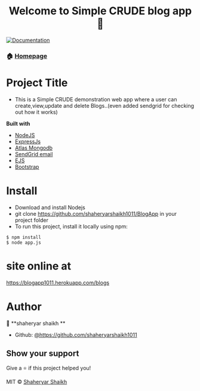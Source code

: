<h1 align="center">Welcome to Simple CRUDE blog app  👋</h1>
<p>
  <a href="https://github.com/shaheryarshaikh1011/BlogApp#readme" target="_blank">
    <img alt="Documentation" src="https://img.shields.io/badge/documentation-yes-brightgreen.svg" />
  </a>
</p>

### 🏠 [Homepage](https://github.com/shaheryarshaikh1011/BlogApp)

# Project Title
* This is a Simple CRUDE demonstration web app where a user can create,view,update and delete Blogs..(even added sendgrid for checking out how it works)

<b>Built with</b>
- [NodeJS](https://nodejs.org/en/)
- [ExpressJs](https://expressjs.com/)
- [Atlas Mongodb](https://www.mongodb.com/cloud/atlas)
- [SendGrid email](https://sendgrid.com/)
- [EJS](https://ejs.co/)
- [Bootstrap](https://getbootstrap.com/)


# Install

* Download and install Nodejs
* git clone https://github.com/shaheryarshaikh1011/BlogApp in your project folder
* To run this project, install it locally using npm:

```
$ npm install
$ node app.js
```

# site online at
https://blogapp1011.herokuapp.com/blogs

# Author

👤 **shaheryar shaikh **

* Github: [@https:\/\/github.com\/shaheryarshaikh1011](https://github.com/shaheryarshaikh1011)

## Show your support

Give a ⭐️ if this project helped you!








MIT © [Shaheryar Shaikh]()

